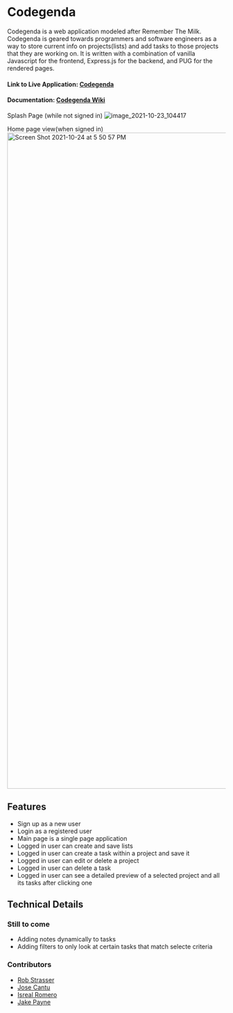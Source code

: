 # Codegenda
Codegenda is a web application modeled after Remember The Milk. Codegenda is geared towards programmers and software engineers as a way to store current info on projects(lists) and add tasks to those projects that they are working on. It is written with a combination of vanilla Javascript for the frontend, Express.js for the backend, and PUG for the rendered pages.  

<h4> Link to Live Application: <a href="http://codegenda.herokuapp.com">Codegenda</a></h4>

<h4> Documentation: <a href="https://github.com/robstrass/Codegenda/wiki">Codegenda Wiki</a></h4>

Splash Page (while not signed in)
![image_2021-10-23_104417](https://user-images.githubusercontent.com/26901356/138566476-2bbb033c-3cb9-42e8-a8f1-c188d3b21083.png)


Home page view(when signed in)<img width="1512" alt="Screen Shot 2021-10-24 at 5 50 57 PM" src="https://user-images.githubusercontent.com/85775768/138621092-90b07144-2812-4065-8703-454026acdade.png">




<h2> Features </h2>
<ul>
  <li>Sign up as a new user</li>
  <li>Login as a registered user</li>
  <li>Main page is a single page application</li>
  <li>Logged in user can create and save lists</li>
  <li>Logged in user can create a task within a project and save it</li>
  <li>Logged in user can edit or delete a project</li>
  <li>Logged in user can delete a task</li>
  <li>Logged in user can see a detailed preview of a selected project and all its tasks after clicking one</li>
</ul>

<h2>Technical Details</h2>


<h3>Still to come</h3>
<ul>
  <li>Adding notes dynamically to tasks</li>
  <li>Adding filters to only look at certain tasks that match selecte criteria</li>
</ul>

<h3>Contributors</h3>
<ul>
  <li>
    <a href=https://github.com/robstrass>Rob Strasser</a></li>
  <li>
    <a href=https://github.com/Vour123>Jose Cantu</a></li>
  <li>
    <a href=https://github.com/snakedreamz>Isreal Romero</a></li>
  <li>
    <a href=https://github.com/Payneless>Jake Payne</a></li>
</ul>
